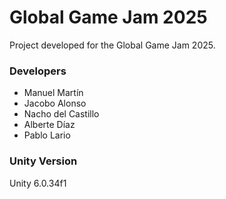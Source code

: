 # Global Game Jam 2025
Project developed for the Global Game Jam 2025.

### Developers

- Manuel Martín
- Jacobo Alonso
- Nacho del Castillo
- Alberte Díaz
- Pablo Lario


### Unity Version
Unity 6.0.34f1
